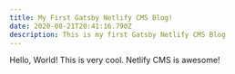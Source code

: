 ```yaml
---
title: My First Gatsby Netlify CMS Blog!
date: 2020-08-21T20:41:16.790Z
description: This is my first Gatsby Netlify CMS Blog
---
```

Hello, World! This is very cool. Netlify CMS is awesome!